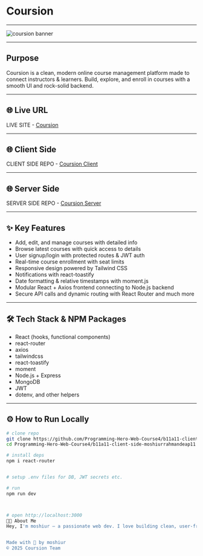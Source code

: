 #  Coursion

---

![coursion banner](https://i.postimg.cc/D08T9TBk/cb.jpg)  


---

##  Purpose

Coursion is a clean, modern online course management platform made to connect instructors & learners. Build, explore, and enroll in courses with a smooth UI and rock-solid backend.

---

## 🌐 Live URL

LIVE SITE - [Coursion](https://coursion-9faf6.web.app/)

---

## 🌐 Client Side

CLIENT SIDE REPO - [Coursion Client](https://github.com/Programming-Hero-Web-Course4/b11a11-client-side-moshiurrahmandeap11.git)

---
## 🌐 Server Side

SERVER SIDE REPO - [Coursion Server](https://github.com/Programming-Hero-Web-Course4/b11a11-server-side-moshiurrahmandeap11)

---

## ✨ Key Features

- Add, edit, and manage courses with detailed info
- Browse latest courses with quick access to details
- User signup/login with protected routes & JWT auth
- Real-time course enrollment with seat limits
- Responsive design powered by Tailwind CSS
- Notifications with react-toastify
- Date formatting & relative timestamps with moment.js
- Modular React + Axios frontend connecting to Node.js backend
- Secure API calls and dynamic routing with React Router
and much more
---

## 🛠 Tech Stack & NPM Packages

- React (hooks, functional components)  
- react-router 
- axios  
- tailwindcss  
- react-toastify  
- moment  
- Node.js + Express  
- MongoDB  
- JWT  
- dotenv, and other helpers  

---

## ⚙️ How to Run Locally

```bash
# clone repo
git clone https://github.com/Programming-Hero-Web-Course4/b11a11-client-side-moshiurrahmandeap11.git
cd Programming-Hero-Web-Course4/b11a11-client-side-moshiurrahmandeap11

# install deps
npm i react-router


# setup .env files for DB, JWT secrets etc.

# run 
npm run dev



# open http://localhost:3000
👨‍💻 About Me
Hey, I'm moshiur — a passionate web dev. I love building clean, user-friendly apps with React & Node. Always open to collabs & new ideas!


Made with 💜 by moshiur
© 2025 Coursion Team
